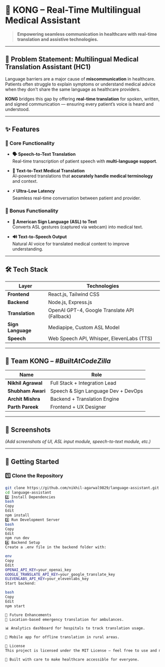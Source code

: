 # 🏥 KONG – Real-Time Multilingual Medical Assistant

> **Empowering seamless communication in healthcare with real-time translation and assistive technologies.**

---

## 📌 Problem Statement: **Multilingual Medical Translation Assistant (HC1)**

Language barriers are a major cause of **miscommunication** in healthcare. Patients often struggle to explain symptoms or understand medical advice when they don't share the same language as healthcare providers.

**KONG** bridges this gap by offering **real-time translation** for spoken, written, and signed communication — ensuring every patient’s voice is heard and understood.

---

## ✨ Features

### 🔹 Core Functionality
- **🗣 Speech-to-Text Translation**  
  Real-time transcription of patient speech with **multi-language support**.
  
- **📄 Text-to-Text Medical Translation**  
  AI-powered translations that **accurately handle medical terminology** and context.
  
- **⚡ Ultra-Low Latency**  
  Seamless real-time conversation between patient and provider.

### 🔹 Bonus Functionality
- **👋 American Sign Language (ASL) to Text**  
  Converts ASL gestures (captured via webcam) into medical text.
  
- **🔊 Text-to-Speech Output**  
  Natural AI voice for translated medical content to improve understanding.
  

---

## 🛠 Tech Stack

| Layer            | Technologies |
|------------------|--------------|
| **Frontend**     | React.js, Tailwind CSS |
| **Backend**      | Node.js, Express.js |
| **Translation**  | OpenAI GPT-4, Google Translate API (Fallback) |
| **Sign Language**| Mediapipe, Custom ASL Model |
| **Speech**       | Web Speech API, Whisper, ElevenLabs (TTS) |

---

## 👥 Team KONG – *#BuiltAtCodeZilla*

| Name            | Role |
|-----------------|------|
| **Nikhil Agrawal** | Full Stack + Integration Lead |
| **Shubham Awari**  | Speech & Sign Language Dev + DevOps |
| **Archit Mishra**  | Backend + Translation Engine |
| **Parth Pareek**   | Frontend + UX Designer |

---

## 📸 Screenshots

*(Add screenshots of UI, ASL input module, speech-to-text module, etc.)*

---

## 🚀 Getting Started

### 1️⃣ Clone the Repository
```bash
git clone https://github.com/nikhil-agarwal9829/language-assistant.git
cd language-assistant
2️⃣ Install Dependencies
bash
Copy
Edit
npm install
3️⃣ Run Development Server
bash
Copy
Edit
npm run dev
4️⃣ Backend Setup
Create a .env file in the backend folder with:

env
Copy
Edit
OPENAI_API_KEY=your_openai_key
GOOGLE_TRANSLATE_API_KEY=your_google_translate_key
ELEVENLABS_API_KEY=your_elevenlabs_key
Start backend:

bash
Copy
Edit
npm start

📅 Future Enhancements
📍 Location-based emergency translation for ambulances.

📊 Analytics dashboard for hospitals to track translation usage.

📱 Mobile app for offline translation in rural areas.

📜 License
This project is licensed under the MIT License – feel free to use and modify.

💙 Built with care to make healthcare accessible for everyone.

